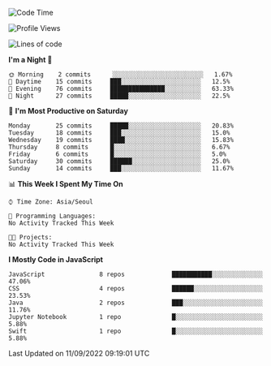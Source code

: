 <!--START_SECTION:waka-->
![Code Time](http://img.shields.io/badge/Code%20Time-894%20hrs%2017%20mins-blue)

![Profile Views](http://img.shields.io/badge/Profile%20Views-0-blue)

![Lines of code](https://img.shields.io/badge/From%20Hello%20World%20I%27ve%20Written-54%20Thousand%20lines%20of%20code-blue)

**I'm a Night 🦉** 

```text
🌞 Morning    2 commits      ░░░░░░░░░░░░░░░░░░░░░░░░░   1.67% 
🌆 Daytime    15 commits     ███░░░░░░░░░░░░░░░░░░░░░░   12.5% 
🌃 Evening    76 commits     ███████████████░░░░░░░░░░   63.33% 
🌙 Night      27 commits     █████░░░░░░░░░░░░░░░░░░░░   22.5%

```
📅 **I'm Most Productive on Saturday** 

```text
Monday       25 commits     █████░░░░░░░░░░░░░░░░░░░░   20.83% 
Tuesday      18 commits     ███░░░░░░░░░░░░░░░░░░░░░░   15.0% 
Wednesday    19 commits     ████░░░░░░░░░░░░░░░░░░░░░   15.83% 
Thursday     8 commits      █░░░░░░░░░░░░░░░░░░░░░░░░   6.67% 
Friday       6 commits      █░░░░░░░░░░░░░░░░░░░░░░░░   5.0% 
Saturday     30 commits     ██████░░░░░░░░░░░░░░░░░░░   25.0% 
Sunday       14 commits     ███░░░░░░░░░░░░░░░░░░░░░░   11.67%

```


📊 **This Week I Spent My Time On** 

```text
⌚︎ Time Zone: Asia/Seoul

💬 Programming Languages: 
No Activity Tracked This Week

🐱‍💻 Projects: 
No Activity Tracked This Week

```

**I Mostly Code in JavaScript** 

```text
JavaScript               8 repos             ███████████░░░░░░░░░░░░░░   47.06% 
CSS                      4 repos             ██████░░░░░░░░░░░░░░░░░░░   23.53% 
Java                     2 repos             ███░░░░░░░░░░░░░░░░░░░░░░   11.76% 
Jupyter Notebook         1 repo              █░░░░░░░░░░░░░░░░░░░░░░░░   5.88% 
Swift                    1 repo              █░░░░░░░░░░░░░░░░░░░░░░░░   5.88%

```



 Last Updated on 11/09/2022 09:19:01 UTC
<!--END_SECTION:waka-->
